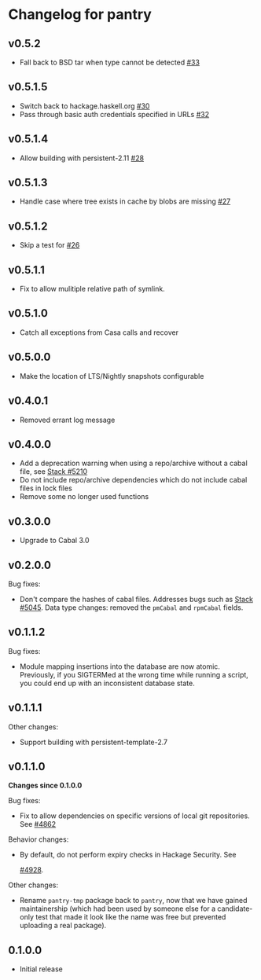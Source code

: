 # Changelog for pantry

## v0.5.2

* Fall back to BSD tar when type cannot be detected [#33](https://github.com/commercialhaskell/pantry/issues/33)

## v0.5.1.5
* Switch back to hackage.haskell.org [#30](https://github.com/commercialhaskell/pantry/pull/30)
* Pass through basic auth credentials specified in URLs [#32](https://github.com/commercialhaskell/pantry/pull/32)

## v0.5.1.4

* Allow building with persistent-2.11 [#28](https://github.com/commercialhaskell/pantry/pull/28)

## v0.5.1.3

* Handle case where tree exists in cache by blobs are missing [#27](https://github.com/commercialhaskell/pantry/issues/27)

## v0.5.1.2

* Skip a test for [#26](https://github.com/commercialhaskell/pantry/issues/26)

## v0.5.1.1

* Fix to allow mulitiple relative path of symlink.

## v0.5.1.0

* Catch all exceptions from Casa calls and recover

## v0.5.0.0

* Make the location of LTS/Nightly snapshots configurable

## v0.4.0.1

* Removed errant log message

## v0.4.0.0

* Add a deprecation warning when using a repo/archive without a cabal file, see [Stack #5210](https://github.com/commercialhaskell/stack/issues/5210)
* Do not include repo/archive dependencies which do not include cabal files in lock files
* Remove some no longer used functions

## v0.3.0.0

* Upgrade to Cabal 3.0

## v0.2.0.0

Bug fixes:

* Don't compare the hashes of cabal files.
  Addresses bugs such as [Stack
  #5045](https://github.com/commercialhaskell/stack/issues/5045).
  Data type changes: removed the `pmCabal` and `rpmCabal` fields.

## v0.1.1.2

Bug fixes:

* Module mapping insertions into the database are now atomic. Previously, if
  you SIGTERMed at the wrong time while running a script, you could end up with
  an inconsistent database state.

## v0.1.1.1

Other changes:

* Support building with persistent-template-2.7


## v0.1.1.0

**Changes since 0.1.0.0**

Bug fixes:

* Fix to allow dependencies on specific versions of local git repositories. See
  [#4862](https://github.com/commercialhaskell/stack/pull/4862)

Behavior changes:

* By default, do not perform expiry checks in Hackage Security. See

  [#4928](https://github.com/commercialhaskell/stack/issues/4928).

Other changes:

* Rename `pantry-tmp` package back to `pantry`, now that we have gained
  maintainership (which had been used by someone else for a candidate-only test
  that made it look like the name was free but prevented uploading a real
  package).


## 0.1.0.0

* Initial release
